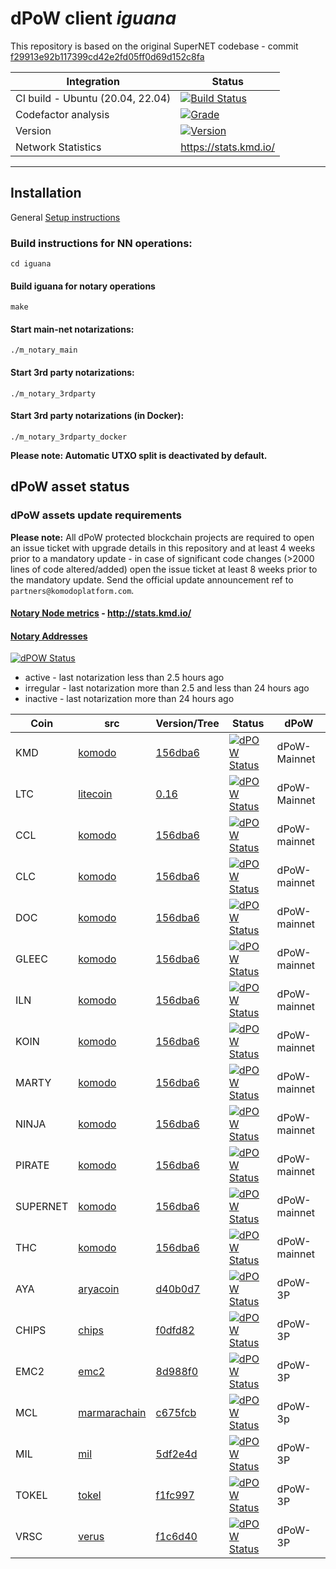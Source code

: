 # dPoW client _iguana_

This repository is based on the original SuperNET codebase - commit [f29913e92b117399cd42e2fd05ff0d69d152c8fa](https://github.com/ca333/SuperNET/commit/f29913e92b117399cd42e2fd05ff0d69d152c8fa)

| Integration                      | Status                                                                                                                                          |
| -------------------------------- | ----------------------------------------------------------------------------------------------------------------------------------------------- |
| CI build - Ubuntu (20.04, 22.04) | [![Build Status](https://github.com/komodoplatform/dpow/workflows/CI/badge.svg?maxAge=60)](https://github.com/KomodoPlatform/dPoW/actions)      |
| Codefactor analysis              | [![Grade](https://img.shields.io/codefactor/grade/github/komodoplatform/dpow)](https://www.codefactor.io/repository/github/komodoplatform/dpow) |
| Version                          | [![Version](https://img.shields.io/github/v/release/komodoplatform/dPoW)](https://github.com/KomodoPlatform/dPoW/releases)                      |
| Network Statistics               | https://stats.kmd.io/                                                                                                                           |

---

## Installation

General [Setup instructions](https://github.com/KomodoPlatform/Documentation/blob/nn_docs_update/docs/notary/setup-Komodo-Notary-Node.md)

### Build instructions for NN operations:

`cd iguana`

#### Build iguana for notary operations

`make`

#### Start main-net notarizations:

`./m_notary_main`

#### Start 3rd party notarizations:

`./m_notary_3rdparty`

#### Start 3rd party notarizations (in Docker):

`./m_notary_3rdparty_docker`

**Please note: Automatic UTXO split is deactivated by default.**

## dPoW asset status

### dPoW assets update requirements

**Please note:** All dPoW protected blockchain projects are required to open an issue ticket with upgrade details in this repository and at least 4 weeks prior to a mandatory update - in case of significant code changes (>2000 lines of code altered/added) open the issue ticket at least 8 weeks prior to the mandatory update. Send the official update announcement ref to `partners@komodoplatform.com`.

#### [Notary Node metrics](http://stats.kmd.io/) - http://stats.kmd.io/

#### [Notary Addresses](https://deckersu.github.io/notaries_addresses.html)

[![dPOW Status](https://badges.komodo.earth/svg/date_badge.svg?maxAge=60)](https://komodostats.com)

- active - last notarization less than 2.5 hours ago
- irregular - last notarization more than 2.5 and less than 24 hours ago
- inactive - last notarization more than 24 hours ago

| Coin     | src                                                      | Version/Tree                                                                                           | Status                                                                                                  | dPoW         |
| -------- | -------------------------------------------------------- | ------------------------------------------------------------------------------------------------------ | ------------------------------------------------------------------------------------------------------- | ------------ |
| KMD      | [komodo](https://github.com/komodoplatform/komodo)       | [156dba6](https://github.com/KomodoPlatform/komodo/tree/156dba60184c07d0781a57d5b5005b8f3dba0c98)      | [![dPOW Status](https://badges.komodo.earth/svg/KMD_badge.svg?maxAge=60)](https://komodostats.com)      | dPoW-Mainnet |
| LTC      | [litecoin](https://github.com/litecoin-project/litecoin) | [0.16](https://github.com/litecoin-project/litecoin/tree/69fce744115a7d2889ff1b90e89582b83de405ad)     | [![dPOW Status](https://badges.komodo.earth/svg/KMD_badge.svg?maxAge=60)](https://komodostats.com)      | dPoW-Mainnet |
| CCL      | [komodo](https://github.com/komodoplatform/komodo)       | [156dba6](https://github.com/KomodoPlatform/komodo/tree/156dba60184c07d0781a57d5b5005b8f3dba0c98)      | [![dPOW Status](https://badges.komodo.earth/svg/CCL_badge.svg?maxAge=60)](https://komodostats.com)      | dPoW-mainnet |
| CLC      | [komodo](https://github.com/komodoplatform/komodo)       | [156dba6](https://github.com/KomodoPlatform/komodo/tree/156dba60184c07d0781a57d5b5005b8f3dba0c98)      | [![dPOW Status](https://badges.komodo.earth/svg/CLC_badge.svg?maxAge=60)](https://komodostats.com)      | dPoW-mainnet |
| DOC      | [komodo](https://github.com/komodoplatform/komodo)       | [156dba6](https://github.com/KomodoPlatform/komodo/tree/156dba60184c07d0781a57d5b5005b8f3dba0c98)      | [![dPOW Status](https://badges.komodo.earth/svg/MORTY_badge.svg?maxAge=60)](https://komodostats.com)    | dPoW-mainnet |
| GLEEC    | [komodo](https://github.com/komodoplatform/komodo)       | [156dba6](https://github.com/KomodoPlatform/komodo/tree/156dba60184c07d0781a57d5b5005b8f3dba0c98)      | [![dPOW Status](https://badges.komodo.earth/svg/GLEEC_badge.svg?maxAge=60)](https://komodostats.com)    | dPoW-mainnet |
| ILN      | [komodo](https://github.com/komodoplatform/komodo)       | [156dba6](https://github.com/KomodoPlatform/komodo/tree/156dba60184c07d0781a57d5b5005b8f3dba0c98)      | [![dPOW Status](https://badges.komodo.earth/svg/ILN_badge.svg?maxAge=60)](https://komodostats.com)      | dPoW-mainnet |
| KOIN     | [komodo](https://github.com/komodoplatform/komodo)       | [156dba6](https://github.com/KomodoPlatform/komodo/tree/156dba60184c07d0781a57d5b5005b8f3dba0c98)      | [![dPOW Status](https://badges.komodo.earth/svg/KOIN_badge.svg?maxAge=60)](https://komodostats.com)     | dPoW-mainnet |
| MARTY    | [komodo](https://github.com/komodoplatform/komodo)       | [156dba6](https://github.com/KomodoPlatform/komodo/tree/156dba60184c07d0781a57d5b5005b8f3dba0c98)      | [![dPOW Status](https://badges.komodo.earth/svg/MORTY_badge.svg?maxAge=60)](https://komodostats.com)    | dPoW-mainnet |
| NINJA    | [komodo](https://github.com/komodoplatform/komodo)       | [156dba6](https://github.com/KomodoPlatform/komodo/tree/156dba60184c07d0781a57d5b5005b8f3dba0c98)      | [![dPOW Status](https://badges.komodo.earth/svg/NINJA_badge.svg?maxAge=60)](https://komodostats.com)    | dPoW-mainnet |
| PIRATE   | [komodo](https://github.com/komodoplatform/komodo)       | [156dba6](https://github.com/KomodoPlatform/komodo/tree/156dba60184c07d0781a57d5b5005b8f3dba0c98)      | [![dPOW Status](https://badges.komodo.earth/svg/PIRATE_badge.svg?maxAge=60)](https://komodostats.com)   | dPoW-mainnet |
| SUPERNET | [komodo](https://github.com/komodoplatform/komodo)       | [156dba6](https://github.com/KomodoPlatform/komodo/tree/156dba60184c07d0781a57d5b5005b8f3dba0c98)      | [![dPOW Status](https://badges.komodo.earth/svg/SUPERNET_badge.svg?maxAge=60)](https://komodostats.com) | dPoW-mainnet |
| THC      | [komodo](https://github.com/komodoplatform/komodo)       | [156dba6](https://github.com/KomodoPlatform/komodo/tree/156dba60184c07d0781a57d5b5005b8f3dba0c98)      | [![dPOW Status](https://badges.komodo.earth/svg/THC_badge.svg?maxAge=60)](https://komodostats.com)      | dPoW-mainnet |
| AYA      | [aryacoin](https://github.com/KomodoPlatform/AYAv2)      | [d40b0d7](https://github.com/KomodoPlatform/AYAv2/tree/d40b0d7682d1568fc4bb5a18c705c0681ecfaa85)       | [![dPOW Status](https://badges.komodo.earth/svg/AYA_badge.svg?maxAge=60)](https://komodostats.com)      | dPoW-3P      |
| CHIPS    | [chips](https://github.com/chips-blockchain/chips)       | [f0dfd82](https://github.com/chips-blockchain/chips/tree/f0dfd82dd9f98626dd0045c3ed93102dfd5988fb)     | [![dPOW Status](https://badges.komodo.earth/svg/CHIPS_badge.svg?maxAge=60)](https://komodostats.com)    | dPoW-3P      |
| EMC2     | [emc2](https://github.com/emc2foundation/einsteinium)    | [8d988f0](https://github.com/emc2foundation/einsteinium/tree/8d988f05a5ccafed5cf4c16493ef30cf3125f7a9) | [![dPOW Status](https://badges.komodo.earth/svg/EMC2_badge.svg?maxAge=60)](https://komodostats.com)     | dPoW-3P      |
| MCL      | [marmarachain](https://github.com/marmarachain/marmara)  | [c675fcb](https://github.com/marmarachain/marmara/tree/c675fcb5bce34b6bb2ae8032109302a7473035cb)       | [![dPOW Status](https://badges.komodo.earth/svg/MCL_badge.svg?maxAge=60)](https://komodostats.com)      | dPoW-3p      |
| MIL      | [mil](https://github.com/emc2foundation/mil)             | [5df2e4d](https://github.com/emc2foundation/mil/tree/5df2e4d569e546c71e730aa85ad2a0813f3b6369)         | [![dPOW Status](https://badges.komodo.earth/svg/MIL_badge.svg?maxAge=60)](https://komodostats.com)      | dPoW-3P      |
| TOKEL    | [tokel](https://github.com/TokelPlatform/tokel)          | [f1fc997](https://github.com/TokelPlatform/tokel/tree/f1fc997c5b66ea53992c77a8478aa5a157c4fbc3)        | [![dPOW Status](https://badges.komodo.earth/svg/TOKEL_badge.svg?maxAge=60)](https://komodostats.com)    | dPoW-3P      |
| VRSC     | [verus](https://github.com/VerusCoin/VerusCoin)          | [f1c6d40](https://github.com/VerusCoin/VerusCoin/tree/f1c6d40a71acd597bac039aac0cf1b4745106933)        | [![dPOW Status](https://badges.komodo.earth/svg/VRSC_badge.svg?maxAge=60)](https://komodostats.com)     | dPoW-3P      |
